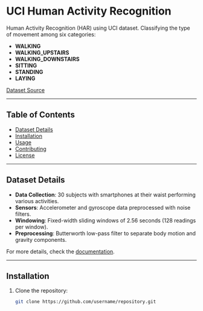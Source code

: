 # UCI Human Activity Recognition

Human Activity Recognition (HAR) using UCI dataset. Classifying the type of movement among six categories:

- **WALKING**
- **WALKING_UPSTAIRS**
- **WALKING_DOWNSTAIRS**
- **SITTING**
- **STANDING**
- **LAYING**

[Dataset Source](https://archive.ics.uci.edu/ml/datasets/human+activity+recognition+using+smartphones)

---

## Table of Contents
- [Dataset Details](#dataset-details)
- [Installation](#installation)
- [Usage](#usage)
- [Contributing](#contributing)
- [License](#license)

---

## Dataset Details

- **Data Collection**: 30 subjects with smartphones at their waist performing various activities.
- **Sensors**: Accelerometer and gyroscope data preprocessed with noise filters.
- **Windowing**: Fixed-width sliding windows of 2.56 seconds (128 readings per window).
- **Preprocessing**: Butterworth low-pass filter to separate body motion and gravity components.

For more details, check the [documentation](this-file-link).

---

## Installation

1. Clone the repository:
   ```bash
   git clone https://github.com/username/repository.git
